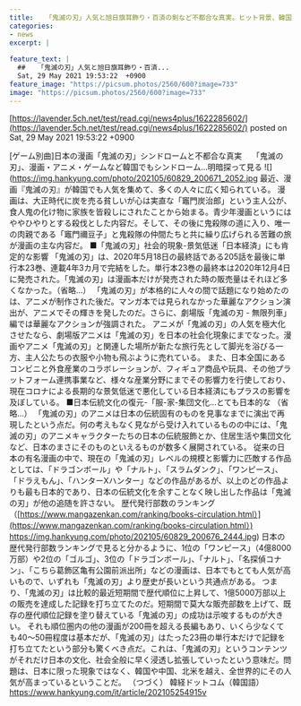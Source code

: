 ```yaml
---
title:   「鬼滅の刃」人気と旭日旗耳飾り・百済の剣など不都合な真実。ヒット背景、韓国関連文化産業を省察する機会に  
categories:
- news
excerpt: |
  
feature_text: |
  ##   「鬼滅の刃」人気と旭日旗耳飾り・百済...
  Sat, 29 May 2021 19:53:22  +0900
feature_image: "https://picsum.photos/2560/600?image=733"
image: "https://picsum.photos/2560/600?image=733"
---
```


[https://lavender.5ch.net/test/read.cgi/news4plus/1622285602/](https://lavender.5ch.net/test/read.cgi/news4plus/1622285602/)
posted on Sat, 29 May 2021 19:53:22  +0900

<!--more-->

[ゲーム別曲]日本の漫画「鬼滅の刃」シンドロームと不都合な真実　 「鬼滅の刃」、漫画・アニメ・ゲームなど韓国でもシンドローム…明暗探って見る ![](https://img.hankyung.com/photo/202105/60829_200671_2052.jpg 最近、漫画『鬼滅の刃』が韓国でも人気を集めて、多くの人々に広く知られている。 漫画は、大正時代に炭を売る貧しいが心は実直な「竈門炭治郎」という主人公が、食人鬼の化け物に家族を皆殺しにされたことから始まる。青少年漫画というにはややひやりとする殺伐とした内容だ。そして、その後に鬼殺隊の道に入り、唯一の肉親である「竈門禰豆子」と鬼殺隊の仲間たちと共に繰り広げられる苦難の旅が漫画の主な内容だ。 ■「鬼滅の刃」社会的現象-景気低迷「日本経済」にも肯定的な影響 「鬼滅の刃」は、2020年5月18日の最終話である205話を最後に単行本23巻、連載4年3カ月で完結をした。単行本23巻の最終本は2020年12月4日に発売された。「鬼滅の刃」は漫画本だけが発売された時の販売量はそれほど多くなかった。（省略…） 「鬼滅の刃」が本格的に人々の間で話題になり始めたのは、アニメが制作された後だ。マンガ本では見られなかった華麗なアクション演出が、アニメでその輝きを発したのだ。さらに、劇場版「鬼滅の刃 - 無限列車」編では華麗なアクションが強調された。 アニメが「鬼滅の刃」の人気を極大化させたなら、劇場版アニメは「鬼滅の刃」を日本の社会化現象にまでなった。漫画やアニメ「鬼滅の刃」と関連した場所が新たな旅行先として脚光を浴びる一方、主人公たちの衣服や小物も飛ぶように売れている。 また、日本全国にあるコンビニと外食産業のコラボレーションが、フィギュア商品や玩具、その他プラットフォーム連携事業など、様々な産業分野にまでその影響力を行使しており、現在コロナによる長期的な景気低迷で悪化している日本経済にもプラスの影響を及ぼしている。 ■日本伝統文化の復元-「服-家-集団文化…とても日本的な （省略…） 「鬼滅の刃」のアニメは日本の伝統固有のものを見事なまでに演出で再現したという点だ。何の考えもなく見ながら受け入れているものの中には、「鬼滅の刃」のアニメキャラクターたちの日本の伝統服飾とか、住居生活や集団文化など、日本のまさにそのものといえるものが数多く展開されている。 従来の日本の有名漫画の中で、現在の「鬼滅の刃」レベルの規模と影響力に匹敵する作品としては、「ドラゴンボール」や「ナルト」、「スラムダンク」、「ワンピース」、「ドラえもん」、「ハンターXハンター」などの作品があるが、以上のどの作品よりも最も日本的であり、日本の伝統文化を余すことなく映し出した作品は「鬼滅の刃」が他の追随を許さない。 歴代発行部数のランキング（[https://www.mangazenkan.com/ranking/books-circulation.html）](https://www.mangazenkan.com/ranking/books-circulation.html）) https://img.hankyung.com/photo/202105/60829_200676_2444.jpg) 日本の歴代発行部数ランキングで見ると分かるように、1位の「ワンピース」（4億8000万部）や2位の「ゴルゴ」、3位の「ドラゴンボール」、「ナルト」、「名探偵コナン」、「こちら葛飾区亀有公園前派出所」などの漫画は、日本でもとても人気が高いもので、いずれも「鬼滅の刃」より歴史が長いという共通点がある。 つまり、「鬼滅の刃」は比較的最近短期間で歴代順位に上昇して、1億5000万部以上の販売を達成した記録を打ち立てたのだ。短期間で莫大な販売部数を上げて、既存の歴代順位記録を塗り替えている「鬼滅の刃」の成功は示唆するものが大きい。 それも順位圏内の他の漫画が200冊を超える長編もあり、いくら少なくても40〜50冊程度は基本だが、「鬼滅の刃」はたった23冊の単行本だけで記録を打ち立てたという部分も驚くべき点だ。これは、「鬼滅の刃」というコンテンツがそれだけ日本の文化、社会全般に早く浸透し拡張していったという意味だ。問題は、日本に限った現象ではなく、韓国や中国、北米を越え、全世界的にその人気が高まっているということだ。 （つづく） 韓経ドットコム（韓国語） https://www.hankyung.com/it/article/202105254915v
